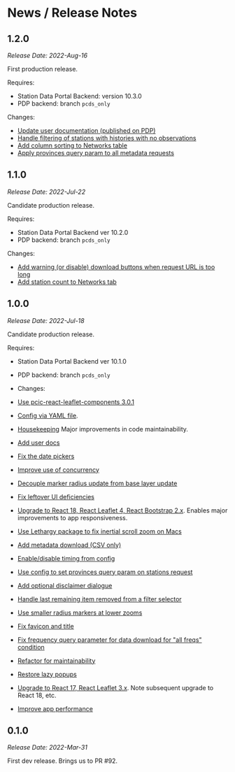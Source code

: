 # News / Release Notes

## 1.2.0

*Release Date: 2022-Aug-16*

First production release.

Requires:
- Station Data Portal Backend: version 10.3.0
- PDP backend: branch `pcds_only`

Changes:

- [Update user documentation (published on PDP)](https://github.com/pacificclimate/station-data-portal/pull/154)
- [Handle filtering of stations with histories with no observations](https://github.com/pacificclimate/station-data-portal/pull/152)
- [Add column sorting to Networks table](https://github.com/pacificclimate/station-data-portal/pull/151)
- [Apply provinces query param to all metadata requests ]()

## 1.1.0

*Release Date: 2022-Jul-22*

Candidate production release.

Requires:
- Station Data Portal Backend ver 10.2.0
- PDP backend: branch `pcds_only`

Changes:

- [Add warning (or disable) download buttons when request URL is too long](https://github.com/pacificclimate/station-data-portal/pull/145)
- [Add station count to Networks tab](https://github.com/pacificclimate/station-data-portal/pull/142)

## 1.0.0

*Release Date: 2022-Jul-18*

Candidate production release.

Requires:
- Station Data Portal Backend ver 10.1.0
- PDP backend: branch `pcds_only`

- Changes:

- [Use pcic-react-leaflet-components 3.0.1](https://github.com/pacificclimate/station-data-portal/pull/140)
- [Config via YAML file](https://github.com/pacificclimate/station-data-portal/pull/139).
- [Housekeeping](https://github.com/pacificclimate/station-data-portal/pull/138)
  Major improvements in code maintainability.
- [Add user docs](https://github.com/pacificclimate/station-data-portal/pull/126)
- [Fix the date pickers](https://github.com/pacificclimate/station-data-portal/pull/137)
- [Improve use of concurrency](https://github.com/pacificclimate/station-data-portal/pull/136)
- [Decouple marker radius update from base layer update](https://github.com/pacificclimate/station-data-portal/pull/134)
- [Fix leftover UI deficiencies](https://github.com/pacificclimate/station-data-portal/pull/133)
- [Upgrade to React 18, React Leaflet 4, React Bootstrap 2.x](https://github.com/pacificclimate/station-data-portal/pull/132). 
  Enables major improvements to app responsiveness.
- [Use Lethargy package to fix inertial scroll zoom on Macs](https://github.com/pacificclimate/station-data-portal/pull/130)
- [Add metadata download (CSV only)](https://github.com/pacificclimate/station-data-portal/pull/117)
- [Enable/disable timing from config](https://github.com/pacificclimate/station-data-portal/pull/123)
- [Use config to set provinces query param on stations request](https://github.com/pacificclimate/station-data-portal/pull/122)
- [Add optional disclaimer dialogue](https://github.com/pacificclimate/station-data-portal/pull/116)
- [Handle last remaining item removed from a filter selector](https://github.com/pacificclimate/station-data-portal/pull/115)
- [Use smaller radius markers at lower zooms](https://github.com/pacificclimate/station-data-portal/pull/112)
- [Fix favicon and title](https://github.com/pacificclimate/station-data-portal/pull/111)
- [Fix frequency query parameter for data download for "all freqs" condition](https://github.com/pacificclimate/station-data-portal/pull/109)
- [Refactor for maintainability](https://github.com/pacificclimate/station-data-portal/pull/108)
- [Restore lazy popups](https://github.com/pacificclimate/station-data-portal/pull/103)
- [Upgrade to React 17, React Leaflet 3.x](https://github.com/pacificclimate/station-data-portal/pull/102). 
  Note subsequent upgrade to React 18, etc.
- [Improve app performance](https://github.com/pacificclimate/station-data-portal/pull/98)

## 0.1.0

*Release Date: 2022-Mar-31*

First dev release. Brings us to PR #92.

